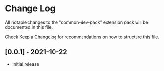 # Change Log

All notable changes to the "common-dev-pack" extension pack will be documented in this file.

Check [Keep a Changelog](http://keepachangelog.com/) for recommendations on how to structure this file.

## [0.0.1] - 2021-10-22
- Initial release
